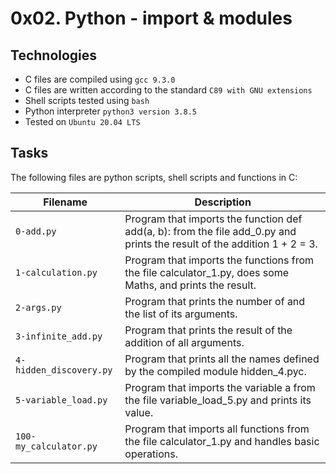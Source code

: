 # 0x02. Python - import & modules

## Technologies
* C files are compiled using `gcc 9.3.0`
* C files are written according to the standard `C89 with GNU extensions`
* Shell scripts tested using `bash`
* Python interpreter `python3 version 3.8.5`
* Tested on `Ubuntu 20.04 LTS`

## Tasks
The following files are python scripts, shell scripts and functions in C:

| Filename | Description |
| -------- | ----------- |
| `0-add.py` | Program that imports the function def add(a, b): from the file add_0.py and prints the result of the addition 1 + 2 = 3. |
| `1-calculation.py` | Program that imports the functions from the file calculator_1.py, does some Maths, and prints the result. |
| `2-args.py` | Program that prints the number of and the list of its arguments. |
| `3-infinite_add.py` | Program that prints the result of the addition of all arguments. |
 | `4-hidden_discovery.py` | Program that prints all the names defined by the compiled module hidden_4.pyc. |
 | `5-variable_load.py` | Program that imports the variable a from the file variable_load_5.py and prints its value. |
 | `100-my_calculator.py` | Program that imports all functions from the file calculator_1.py and handles basic operations. |
